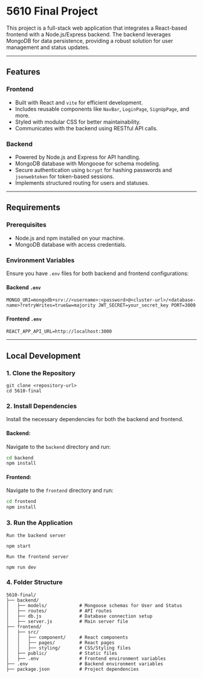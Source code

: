 # 5610 Final Project

This project is a full-stack web application that integrates a React-based frontend with a Node.js/Express backend. The backend leverages MongoDB for data persistence, providing a robust solution for user management and status updates.

---

## Features

### Frontend
- Built with React and `vite` for efficient development.
- Includes reusable components like `NavBar`, `LoginPage`, `SignUpPage`, and more.
- Styled with modular CSS for better maintainability.
- Communicates with the backend using RESTful API calls.

### Backend
- Powered by Node.js and Express for API handling.
- MongoDB database with Mongoose for schema modeling.
- Secure authentication using `bcrypt` for hashing passwords and `jsonwebtoken` for token-based sessions.
- Implements structured routing for users and statuses.

---

## Requirements

### Prerequisites
- Node.js and npm installed on your machine.
- MongoDB database with access credentials.

### Environment Variables
Ensure you have `.env` files for both backend and frontend configurations:

#### Backend `.env`
```
MONGO_URI=mongodb+srv://<username>:<password>@<cluster-url>/<database-name>?retryWrites=true&w=majority JWT_SECRET=your_secret_key PORT=3000
```

#### Frontend `.env`
```
REACT_APP_API_URL=http://localhost:3000
```

---

## Local Development

### 1. Clone the Repository
```
git clone <repository-url>
cd 5610-final
```

### 2. Install Dependencies

Install the necessary dependencies for both the backend and frontend.

#### Backend:
Navigate to the `backend` directory and run:
```bash
cd backend
npm install
```
#### Frontend:
Navigate to the `frontend` directory and run:
```bash
cd frontend
npm install
```

### 3. Run the Application
`Run the backend server`
```
npm start
```

`Run the frontend server`
```
npm run dev
```

### 4. Folder Structure
```
5610-final/
├── backend/
│   ├── models/            # Mongoose schemas for User and Status
│   ├── routes/            # API routes
│   ├── db.js              # Database connection setup
│   ├── server.js          # Main server file
├── frontend/
│   ├── src/
│   │   ├── component/     # React components
│   │   ├── pages/         # React pages
│   │   ├── styling/       # CSS/Styling files
│   ├── public/            # Static files
│   ├── .env               # Frontend environment variables
├── .env                   # Backend environment variables
├── package.json           # Project dependencies
```
